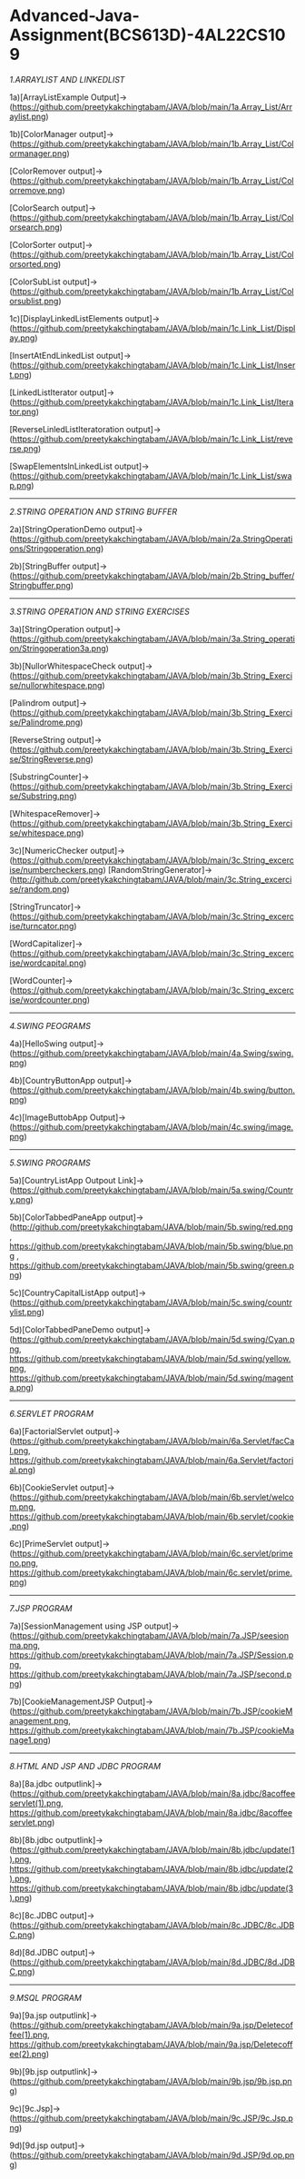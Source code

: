 # Advanced-Java-Assignment(BCS613D)-4AL22CS109
*1.ARRAYLIST AND LINKEDLIST*

1a)[ArrayListExample Output]->(https://github.com/preetykakchingtabam/JAVA/blob/main/1a.Array_List/Arraylist.png)

1b)[ColorManager output]->(https://github.com/preetykakchingtabam/JAVA/blob/main/1b.Array_List/Colormanager.png)

[ColorRemover output]->(https://github.com/preetykakchingtabam/JAVA/blob/main/1b.Array_List/Colorremove.png)

[ColorSearch output]->(https://github.com/preetykakchingtabam/JAVA/blob/main/1b.Array_List/Colorsearch.png)

[ColorSorter output]->(https://github.com/preetykakchingtabam/JAVA/blob/main/1b.Array_List/Colorsorted.png)

[ColorSubList output]->(https://github.com/preetykakchingtabam/JAVA/blob/main/1b.Array_List/Colorsublist.png)

1c)[DisplayLinkedListElements output]->(https://github.com/preetykakchingtabam/JAVA/blob/main/1c.Link_List/Display.png)

[InsertAtEndLinkedList output]->(https://github.com/preetykakchingtabam/JAVA/blob/main/1c.Link_List/Insert.png)

[LinkedListIterator output]->(https://github.com/preetykakchingtabam/JAVA/blob/main/1c.Link_List/Iterator.png)

[ReverseLinledListIteratoration output]->(https://github.com/preetykakchingtabam/JAVA/blob/main/1c.Link_List/reverse.png)

[SwapElementslnLinkedList output]->(https://github.com/preetykakchingtabam/JAVA/blob/main/1c.Link_List/swap.png)
____________________________________________________________________________________________________________________________________________________________________
*2.STRING OPERATION AND STRING BUFFER*

2a)[StringOperationDemo output]->(https://github.com/preetykakchingtabam/JAVA/blob/main/2a.StringOperations/Stringoperation.png)


2b)[StringBuffer output]->(https://github.com/preetykakchingtabam/JAVA/blob/main/2b.String_buffer/Stringbuffer.png)
_____________________________________________________________________________________________________________________________________________________________________
*3.STRING OPERATION AND STRING EXERCISES*

3a)[StringOperation output]->(https://github.com/preetykakchingtabam/JAVA/blob/main/3a.String_operation/Stringoperation3a.png)

3b)[NullorWhitespaceCheck output]->(https://github.com/preetykakchingtabam/JAVA/blob/main/3b.String_Exercise/nullorwhitespace.png)

[Palindrom output]->(https://github.com/preetykakchingtabam/JAVA/blob/main/3b.String_Exercise/Palindrome.png)

[ReverseString output]->(https://github.com/preetykakchingtabam/JAVA/blob/main/3b.String_Exercise/StringReverse.png)

[SubstringCounter]->(https://github.com/preetykakchingtabam/JAVA/blob/main/3b.String_Exercise/Substring.png)

[WhitespaceRemover]->(https://github.com/preetykakchingtabam/JAVA/blob/main/3b.String_Exercise/whitespace.png)

3c)[NumericChecker output]->(https://github.com/preetykakchingtabam/JAVA/blob/main/3c.String_excercise/numbercheckers.png)
[RandomStringGenerator]->(http://github.com/preetykakchingtabam/JAVA/blob/main/3c.String_excercise/random.png) 

[StringTruncator]->(https://github.com/preetykakchingtabam/JAVA/blob/main/3c.String_excercise/turncator.png)

[WordCapitalizer]->(https://github.com/preetykakchingtabam/JAVA/blob/main/3c.String_excercise/wordcapital.png) 

[WordCounter]->(https://github.com/preetykakchingtabam/JAVA/blob/main/3c.String_excercise/wordcounter.png)
________________________________________________________________________________________________________________________________________________________________
*4.SWING PEOGRAMS*

4a)[HelloSwing output]->(https://github.com/preetykakchingtabam/JAVA/blob/main/4a.Swing/swing.png)

4b)[CountryButtonApp output]->(https://github.com/preetykakchingtabam/JAVA/blob/main/4b.swing/button.png)

4c)[ImageButtobApp Output]->(https://github.com/preetykakchingtabam/JAVA/blob/main/4c.swing/image.png)
____________________________________________________________________________________________________________________________________________________________________
*5.SWING PROGRAMS*

5a)[CountryListApp Outpout Link]->(https://github.com/preetykakchingtabam/JAVA/blob/main/5a.swing/Country.png)

5b)[ColorTabbedPaneApp output]->(http://github.com/preetykakchingtabam/JAVA/blob/main/5b.swing/red.png , https://github.com/preetykakchingtabam/JAVA/blob/main/5b.swing/blue.png , https://github.com/preetykakchingtabam/JAVA/blob/main/5b.swing/green.png)

5c)[CountryCapitalListApp output]->(https://github.com/preetykakchingtabam/JAVA/blob/main/5c.swing/countrylist.png)

5d)[ColorTabbedPaneDemo output]->(https://github.com/preetykakchingtabam/JAVA/blob/main/5d.swing/Cyan.png, https://github.com/preetykakchingtabam/JAVA/blob/main/5d.swing/yellow.png, https://github.com/preetykakchingtabam/JAVA/blob/main/5d.swing/magenta.png)
_______________________________________________________________________________________________________________________________________________________________________
*6.SERVLET PROGRAM*

6a)[FactorialServlet output]->(https://github.com/preetykakchingtabam/JAVA/blob/main/6a.Servlet/facCal.png, https://github.com/preetykakchingtabam/JAVA/blob/main/6a.Servlet/factorial.png)

6b)[CookieServlet output]->(https://github.com/preetykakchingtabam/JAVA/blob/main/6b.servlet/welcom.png, https://github.com/preetykakchingtabam/JAVA/blob/main/6b.servlet/cookie.png)

6c)[PrimeServlet output]->(https://github.com/preetykakchingtabam/JAVA/blob/main/6c.servlet/primeno.png, https://github.com/preetykakchingtabam/JAVA/blob/main/6c.servlet/prime.png)

___________________________________________________________________________________________________________________________________________________________________________
*7.JSP PROGRAM*

7a)[SessionManagement using JSP output]->(https://github.com/preetykakchingtabam/JAVA/blob/main/7a.JSP/seesionma.png, https://github.com/preetykakchingtabam/JAVA/blob/main/7a.JSP/Session.png, https://github.com/preetykakchingtabam/JAVA/blob/main/7a.JSP/second.png)

7b)[CookieManagementJSP Output]->(https://github.com/preetykakchingtabam/JAVA/blob/main/7b.JSP/cookieManagement.png, https://github.com/preetykakchingtabam/JAVA/blob/main/7b.JSP/cookieManage1.png)
___________________________________________________________________________________________________________________________________________________________________________
*8.HTML AND JSP AND JDBC PROGRAM*

8a)[8a.jdbc outputlink]->(https://github.com/preetykakchingtabam/JAVA/blob/main/8a.jdbc/8acoffeeservlet(1).png, https://github.com/preetykakchingtabam/JAVA/blob/main/8a.jdbc/8acoffeeservlet.png)

8b)[8b.jdbc outputlink]->(https://github.com/preetykakchingtabam/JAVA/blob/main/8b.jdbc/update(1).png,
https://github.com/preetykakchingtabam/JAVA/blob/main/8b.jdbc/update(2).png,
https://github.com/preetykakchingtabam/JAVA/blob/main/8b.jdbc/update(3).png)

8c)[8c.JDBC output]->(https://github.com/preetykakchingtabam/JAVA/blob/main/8c.JDBC/8c.JDBC.png)

8d)[8d.JDBC output]->(https://github.com/preetykakchingtabam/JAVA/blob/main/8d.JDBC/8d.JDBC.png)
_________________________________________________________________________________________________________________________________________________________________________
*9.MSQL PROGRAM*

9a)[9a.jsp outputlink]->(https://github.com/preetykakchingtabam/JAVA/blob/main/9a.jsp/Deletecoffee(1).png,
https://github.com/preetykakchingtabam/JAVA/blob/main/9a.jsp/Deletecoffee(2).png)

9b)[9b.jsp outputlink]->(https://github.com/preetykakchingtabam/JAVA/blob/main/9b.jsp/9b.jsp.png)

9c)[9c.Jsp]->(https://github.com/preetykakchingtabam/JAVA/blob/main/9c.JSP/9c.Jsp.png)

9d)[9d.jsp output]->(https://github.com/preetykakchingtabam/JAVA/blob/main/9d.JSP/9d.op.png)

